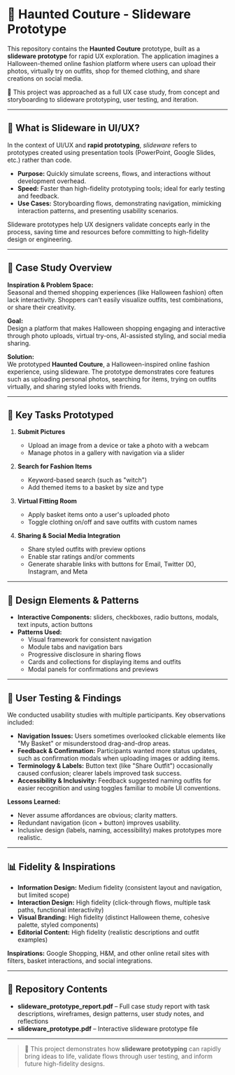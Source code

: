 # 🎃 Haunted Couture - Slideware Prototype

This repository contains the **Haunted Couture** prototype, built as a **slideware prototype** for rapid UX exploration. The application imagines a Halloween-themed online fashion platform where users can upload their photos, virtually try on outfits, shop for themed clothing, and share creations on social media.

📌 This project was approached as a full UX case study, from concept and storyboarding to slideware prototyping, user testing, and iteration.

---

## 📝 What is Slideware in UI/UX?

In the context of UI/UX and **rapid prototyping**, *slideware* refers to prototypes created using presentation tools (PowerPoint, Google Slides, etc.) rather than code.  

- **Purpose:** Quickly simulate screens, flows, and interactions without development overhead.  
- **Speed:** Faster than high-fidelity prototyping tools; ideal for early testing and feedback.  
- **Use Cases:** Storyboarding flows, demonstrating navigation, mimicking interaction patterns, and presenting usability scenarios.  

Slideware prototypes help UX designers validate concepts early in the process, saving time and resources before committing to high-fidelity design or engineering.

---

## 📖 Case Study Overview

**Inspiration & Problem Space:**  
Seasonal and themed shopping experiences (like Halloween fashion) often lack interactivity. Shoppers can’t easily visualize outfits, test combinations, or share their creativity.  

**Goal:**  
Design a platform that makes Halloween shopping engaging and interactive through photo uploads, virtual try-ons, AI-assisted styling, and social media sharing.  

**Solution:**  
We prototyped **Haunted Couture**, a Halloween-inspired online fashion experience, using slideware. The prototype demonstrates core features such as uploading personal photos, searching for items, trying on outfits virtually, and sharing styled looks with friends.  

---

## 🎯 Key Tasks Prototyped

1. **Submit Pictures**  
   - Upload an image from a device or take a photo with a webcam  
   - Manage photos in a gallery with navigation via a slider  

2. **Search for Fashion Items**  
   - Keyword-based search (such as "witch")  
   - Add themed items to a basket by size and type  

3. **Virtual Fitting Room**  
   - Apply basket items onto a user's uploaded photo  
   - Toggle clothing on/off and save outfits with custom names  

4. **Sharing & Social Media Integration**  
   - Share styled outfits with preview options  
   - Enable star ratings and/or comments  
   - Generate sharable links with buttons for Email, Twitter (X), Instagram, and Meta  

---

## 🧩 Design Elements & Patterns

- **Interactive Components:** sliders, checkboxes, radio buttons, modals, text inputs, action buttons  
- **Patterns Used:**  
  - Visual framework for consistent navigation  
  - Module tabs and navigation bars  
  - Progressive disclosure in sharing flows  
  - Cards and collections for displaying items and outfits  
  - Modal panels for confirmations and previews  

---

## 👥 User Testing & Findings

We conducted usability studies with multiple participants. Key observations included:  

- **Navigation Issues:** Users sometimes overlooked clickable elements like "My Basket" or misunderstood drag-and-drop areas.  
- **Feedback & Confirmation:** Participants wanted more status updates, such as confirmation modals when uploading images or adding items.  
- **Terminology & Labels:** Button text (like "Share Outfit") occasionally caused confusion; clearer labels improved task success.  
- **Accessibility & Inclusivity:** Feedback suggested naming outfits for easier recognition and using toggles familiar to mobile UI conventions.  

**Lessons Learned:**  
- Never assume affordances are obvious; clarity matters.  
- Redundant navigation (icon + button) improves usability.  
- Inclusive design (labels, naming, accessibility) makes prototypes more realistic.  

---

## 📊 Fidelity & Inspirations

- **Information Design:** Medium fidelity (consistent layout and navigation, but limited scope)  
- **Interaction Design:** High fidelity (click-through flows, multiple task paths, functional interactivity)  
- **Visual Branding:** High fidelity (distinct Halloween theme, cohesive palette, styled components)  
- **Editorial Content:** High fidelity (realistic descriptions and outfit examples)  

**Inspirations:** Google Shopping, H&M, and other online retail sites with filters, basket interactions, and social integrations.  

---

## 📂 Repository Contents

- **slideware_prototype_report.pdf** – Full case study report with task descriptions, wireframes, design patterns, user study notes, and reflections  
- **slideware_prototype.pdf** – Interactive slideware prototype file  

---

> 📌 This project demonstrates how **slideware prototyping** can rapidly bring ideas to life, validate flows through user testing, and inform future high-fidelity designs.  
